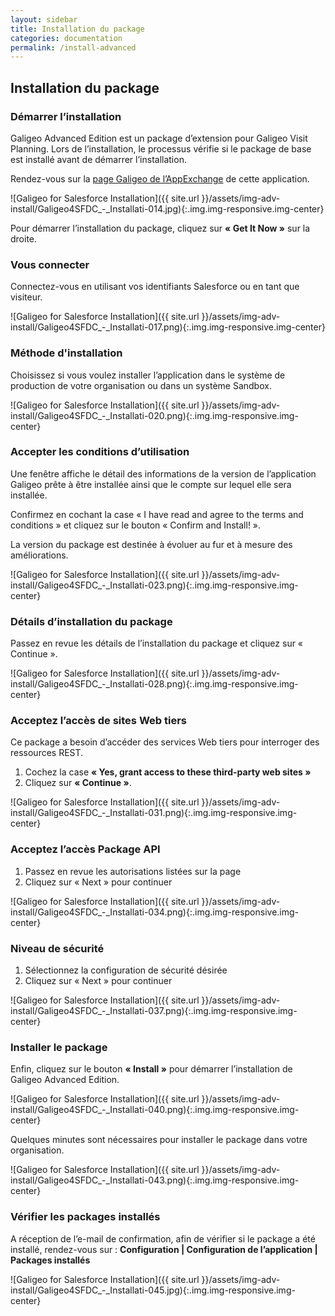 ```yaml
---
layout: sidebar
title: Installation du package
categories: documentation
permalink: /install-advanced
---
```


## Installation du package

### Démarrer l’installation

Galigeo Advanced Edition est un package d’extension pour Galigeo Visit Planning. Lors de l’installation, le processus vérifie si le package de base est installé avant de démarrer l’installation.

Rendez-vous sur la [page Galigeo de l’AppExchange](https://appexchange.salesforce.com/listingDetail?listingId=a0N3000000B4tg3EAB) de cette application.

![Galigeo for Salesforce Installation]({{ site.url }}/assets/img-adv-install/Galigeo4SFDC_-_Installati-014.jpg){:.img.img-responsive.img-center}

Pour démarrer l’installation du package, cliquez sur **« Get It Now »** sur la droite.

### Vous connecter

Connectez-vous en utilisant vos identifiants Salesforce ou en tant que visiteur.

![Galigeo for Salesforce Installation]({{ site.url }}/assets/img-adv-install/Galigeo4SFDC_-_Installati-017.png){:.img.img-responsive.img-center}

### Méthode d'installation

Choisissez si vous voulez installer l’application dans le système de production de votre organisation ou dans un système Sandbox.

![Galigeo for Salesforce Installation]({{ site.url }}/assets/img-adv-install/Galigeo4SFDC_-_Installati-020.png){:.img.img-responsive.img-center}

### Accepter les conditions d’utilisation

Une fenêtre affiche le détail des informations de la version de l’application Galigeo prête à être installée ainsi que le compte sur lequel elle sera installée.

Confirmez en cochant la case « I have read and agree to the terms and conditions » et cliquez sur le bouton « Confirm and Install! ».

La version du package est destinée à évoluer au fur et à mesure des améliorations.

![Galigeo for Salesforce Installation]({{ site.url }}/assets/img-adv-install/Galigeo4SFDC_-_Installati-023.png){:.img.img-responsive.img-center}

### Détails d’installation du package

Passez en revue les détails de l’installation du package et cliquez sur « Continue ».

![Galigeo for Salesforce Installation]({{ site.url }}/assets/img-adv-install/Galigeo4SFDC_-_Installati-028.png){:.img.img-responsive.img-center}

### Acceptez l’accès de sites Web tiers

Ce package a besoin d’accéder des services Web tiers pour interroger des ressources REST.

1. Cochez la case **« Yes, grant access to these third-party web sites »**
2. Cliquez sur **« Continue »**.

![Galigeo for Salesforce Installation]({{ site.url }}/assets/img-adv-install/Galigeo4SFDC_-_Installati-031.png){:.img.img-responsive.img-center}

### Acceptez l’accès Package API

1. Passez en revue les autorisations listées sur la page
2. Cliquez sur « Next » pour continuer

![Galigeo for Salesforce Installation]({{ site.url }}/assets/img-adv-install/Galigeo4SFDC_-_Installati-034.png){:.img.img-responsive.img-center}

### Niveau de sécurité

1. Sélectionnez la configuration de sécurité désirée
2. Cliquez sur « Next » pour continuer

![Galigeo for Salesforce Installation]({{ site.url }}/assets/img-adv-install/Galigeo4SFDC_-_Installati-037.png){:.img.img-responsive.img-center}

### Installer le package

Enfin, cliquez sur le bouton **« Install »** pour démarrer l’installation de Galigeo Advanced Edition.

![Galigeo for Salesforce Installation]({{ site.url }}/assets/img-adv-install/Galigeo4SFDC_-_Installati-040.png){:.img.img-responsive.img-center}

Quelques minutes sont nécessaires pour installer le package dans votre organisation.

![Galigeo for Salesforce Installation]({{ site.url }}/assets/img-adv-install/Galigeo4SFDC_-_Installati-043.png){:.img.img-responsive.img-center}

### Vérifier les packages installés

A réception de l’e-mail de confirmation, afin de vérifier si le package a été installé, rendez-vous sur : 
**Configuration | Configuration de l’application | Packages installés**

![Galigeo for Salesforce Installation]({{ site.url }}/assets/img-adv-install/Galigeo4SFDC_-_Installati-045.jpg){:.img.img-responsive.img-center}